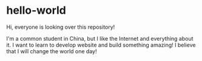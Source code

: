 # hello-world

Hi, everyone is looking over this repository!

I'm a common student in China, but I like the Internet and everything about it.
I want to learn to develop website and build something amazing!
I believe that I will change the world one day!
